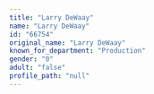 ```yaml
---
title: "Larry DeWaay"
name: "Larry DeWaay"
id: "66754"
original_name: "Larry DeWaay"
known_for_department: "Production"
gender: "0"
adult: "false"
profile_path: "null"
---
```

